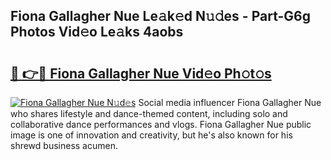 ## Fiona Gallagher Nue Le𝚊k𝚎d N𝚞𝚍es - Part-G6g Photos Vid𝚎o Le𝚊ks 4aobs

# <h2><a href="http://fb4xy97.evod.top/?m=Fiona+Gallagher+Nue">🔗 👉🔴 Fiona Gallagher Nue Vid𝚎o Ph𝚘t𝚘s</a></h2>

[![Fiona Gallagher Nue N𝚞d𝚎s](https://i.imgur.com/8V9OHl7.gif)](http://fb4xy97.evod.top/?m=Fiona+Gallagher+Nue)
Social media influencer Fiona Gallagher Nue who shares lifestyle and dance-themed content, including solo and collaborative dance performances and vlogs. Fiona Gallagher Nue public image is one of innovation and creativity, but he's also known for his shrewd business acumen. 
